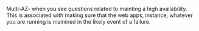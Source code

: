 Multi-AZ- when you see questions related to mainting a high availability. This is associated with making sure that the web apps,
instance, whatever you are running is mainined in the likely event of a failure.
